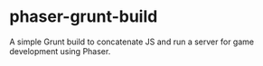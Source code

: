 # phaser-grunt-build
A simple Grunt build to concatenate JS and run a server for game development using Phaser.
